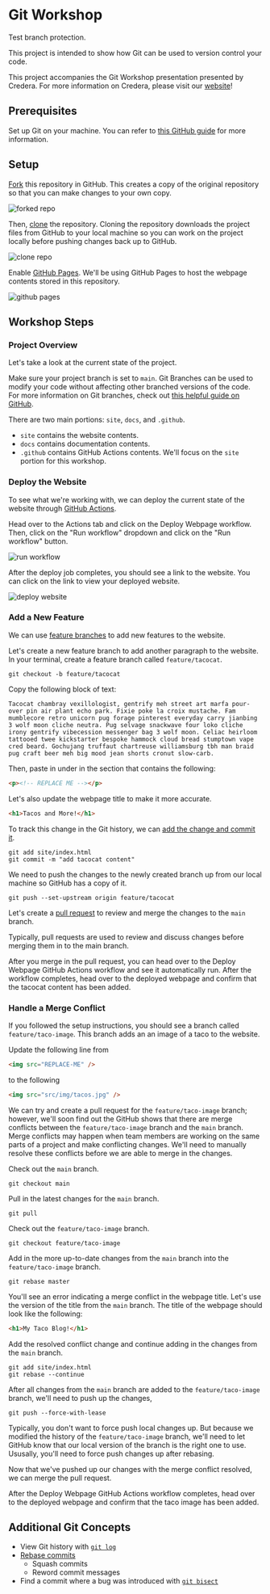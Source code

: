 # Git Workshop

Test branch protection.

This project is intended to show how Git can be used to version control your code.

This project accompanies the Git Workshop presentation presented by Credera. For more information on Credera, please visit our [website](https://credera.com/)!

## Prerequisites

Set up Git on your machine. You can refer to [this GitHub guide](https://docs.github.com/en/get-started/quickstart/set-up-git) for more information.

## Setup

[Fork](https://docs.github.com/en/get-started/quickstart/fork-a-repo) this repository in GitHub. This creates a copy of the original repository so that you can make changes to your own copy.

![forked repo](docs/img/fork_repo.png)

Then, [clone](https://docs.github.com/en/repositories/creating-and-managing-repositories/cloning-a-repository) the repository. Cloning the repository downloads the project files from GitHub to your local machine so you can work on the project locally before pushing changes back up to GitHub.

![clone repo](docs/img/clone_repo.png)

Enable [GitHub Pages](https://pages.github.com/). We'll be using GitHub Pages to host the webpage contents stored in this repository.

![github pages](docs/img/github_pages.png)

## Workshop Steps

### Project Overview

Let's take a look at the current state of the project.

Make sure your project branch is set to `main`. Git Branches can be used to modify your code without affecting other branched versions of the code. For more information on Git branches, check out [this helpful guide on GitHub](https://docs.github.com/es/pull-requests/collaborating-with-pull-requests/proposing-changes-to-your-work-with-pull-requests/about-branches).

There are two main portions: `site`, `docs`, and `.github`.
  * `site` contains the website contents.
  * `docs` contains documentation contents.
  * `.github` contains GitHub Actions contents.
We'll focus on the `site` portion for this workshop.

### Deploy the Website

To see what we're working with, we can deploy the current state of the website through [GitHub Actions](https://github.com/features/actions).

Head over to the Actions tab and click on the Deploy Webpage workflow. Then, click on the "Run workflow" dropdown and click on the "Run workflow" button.

![run workflow](docs/img/run_workflow.png)

After the deploy job completes, you should see a link to the website. You can click on the link to view your deployed website.

![deploy website](docs/img/deploy_website.png)

### Add a New Feature

We can use [feature branches](https://www.atlassian.com/git/tutorials/comparing-workflows/feature-branch-workflow) to add new features to the website.

Let's create a new feature branch to add another paragraph to the website. In your terminal, create a feature branch called `feature/tacocat`.

```
git checkout -b feature/tacocat
```

Copy the following block of text:

```
Tacocat chambray vexillologist, gentrify meh street art marfa pour-over pin air plant echo park. Fixie poke la croix mustache. Fam mumblecore retro unicorn pug forage pinterest everyday carry jianbing 3 wolf moon cliche neutra. Pug selvage snackwave four loko cliche irony gentrify vibecession messenger bag 3 wolf moon. Celiac heirloom tattooed twee kickstarter bespoke hammock cloud bread stumptown vape cred beard. Gochujang truffaut chartreuse williamsburg tbh man braid pug craft beer meh big mood jean shorts cronut slow-carb.
```

Then, paste in under in the section that contains the following:

```html
<p><!-- REPLACE ME --></p>
```

Let's also update the webpage title to make it more accurate.

```html
<h1>Tacos and More!</h1>
```

To track this change in the Git history, we can [add the change and commit it](https://www.atlassian.com/git/tutorials/saving-changes).

```
git add site/index.html
git commit -m "add tacocat content"
```

We need to push the changes to the newly created branch up from our local machine so GitHub has a copy of it.

```
git push --set-upstream origin feature/tacocat
```

Let's create a [pull request](https://docs.github.com/en/pull-requests/collaborating-with-pull-requests/proposing-changes-to-your-work-with-pull-requests/about-pull-requests) to review and merge the changes to the `main` branch.

Typically, pull requests are used to review and discuss changes before merging them in to the main branch.

After you merge in the pull request, you can head over to the Deploy Webpage GitHub Actions workflow and see it automatically run. After the workflow completes, head over to the deployed webpage and confirm that the tacocat content has been added.

### Handle a Merge Conflict

If you followed the setup instructions, you should see a branch called `feature/taco-image`. This branch adds an an image of a taco to the website.

Update the following line from

```html
<img src="REPLACE-ME" />
```

to the following

```html
<img src="src/img/tacos.jpg" />
```

We can try and create a pull request for the `feature/taco-image` branch; however, we'll soon find out the GitHub shows that there are merge conflicts between the `feature/taco-image` branch and the `main` branch. Merge conflicts may happen when team members are working on the same parts of a project and make conflicting changes. We'll need to manually resolve these conflicts before we are able to merge in the changes.

Check out the `main` branch.

```
git checkout main
```

Pull in the latest changes for the `main` branch.

```
git pull
```

Check out the `feature/taco-image` branch.


```
git checkout feature/taco-image
```

Add in the more up-to-date changes from the `main` branch into the `feature/taco-image` branch.


```
git rebase master
```

You'll see an error indicating a merge conflict in the webpage title. Let's use the version of the title from the `main` branch. The title of the webpage should look like the following:


```html
<h1>My Taco Blog!</h1>
```

Add the resolved conflict change and continue adding in the changes from the `main` branch.


```
git add site/index.html
git rebase --continue

```

After all changes from the `main` branch are added to the `feature/taco-image` branch, we'll need to push up the changes,


```
git push --force-with-lease
```

Typically, you don't want to force push local changes up. But because we modified the history of the `feature/taco-image` branch, we'll need to let GitHub know that our local version of the branch is the right one to use. Ususally, you'll need to force push changes up after rebasing. 

Now that we've pushed up our changes with the merge conflict resolved, we can merge the pull request.


After the Deploy Webpage GitHub Actions workflow completes, head over to the deployed webpage and confirm that the taco image has been added.

## Additional Git Concepts

* View Git history with [`git log`](https:/the/git-scm.com/docs/git-log)
* [Rebase commits](https://docs.github.com/en/get-started/using-git/about-git-rebase)
  * Squash commits
  * Reword commit messages
* Find a commit where a bug was introduced with [`git bisect`](https://git-scm.com/docs/git-bisect)
